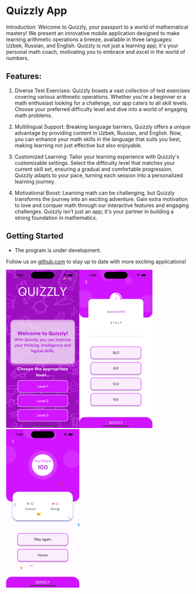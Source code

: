 # Quizzly App

Introduction:
Welcome to Quizzly, your passport to a world of mathematical mastery! We present an innovative mobile application designed to make learning arithmetic operations a breeze, available in three languages: Uzbek, Russian, and English. Quizzly is not just a learning app; it's your personal math coach, motivating you to embrace and excel in the world of numbers.

## Features:
1. Diverse Test Exercises:
Quizzly boasts a vast collection of test exercises covering various arithmetic operations. Whether you're a beginner or a math enthusiast looking for a challenge, our app caters to all skill levels. Choose your preferred difficulty level and dive into a world of engaging math problems.

2. Multilingual Support:
Breaking language barriers, Quizzly offers a unique advantage by providing content in Uzbek, Russian, and English. Now, you can enhance your math skills in the language that suits you best, making learning not just effective but also enjoyable.

3. Customized Learning:
Tailor your learning experience with Quizzly's customizable settings. Select the difficulty level that matches your current skill set, ensuring a gradual and comfortable progression. Quizzly adapts to your pace, turning each session into a personalized learning journey.

4. Motivational Boost:
Learning math can be challenging, but Quizzly transforms the journey into an exciting adventure. Gain extra motivation to love and conquer math through our interactive features and engaging challenges. Quizzly isn't just an app; it's your partner in building a strong foundation in mathematics.

## Getting Started

- The program is under development. 

Follow us on [github.com](https://github.com/SultanbaevS) to stay
up to date with more exciting applications!

<p align="left"><img src="assets/homepage.png" width="200" /><img src="assets/level3.png" width="200" /><img src="assets/score_screen.png" width="200" />
